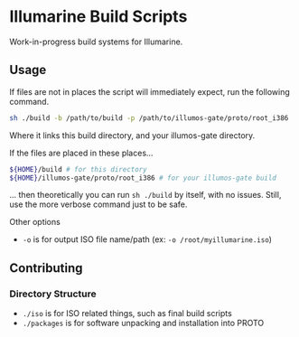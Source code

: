 # Illumarine Build Scripts

Work-in-progress build systems for Illumarine.

## Usage

If files are not in places the script will immediately expect, run the following command.

```sh
sh ./build -b /path/to/build -p /path/to/illumos-gate/proto/root_i386
```

Where it links this build directory, and your illumos-gate directory.

If the files are placed in these places...

```sh
${HOME}/build # for this directory
${HOME}/illumos-gate/proto/root_i386 # for your illumos-gate build
```

... then theoretically you can run `sh ./build` by itself, with no issues. Still, use the more verbose command just to be safe.

Other options

- `-o` is for output ISO file name/path (ex: `-o /root/myillumarine.iso`)

## Contributing

### Directory Structure

- `./iso` is for ISO related things, such as final build scripts
- `./packages` is for software unpacking and installation into PROTO
